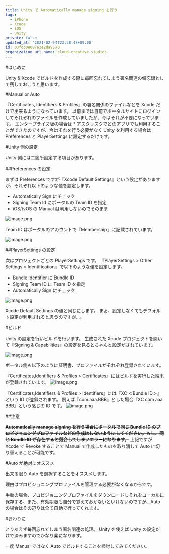 ```yaml
---
title: Unity で Automatically manage signing を行う
tags:
  - iPhone
  - Xcode
  - iOS
  - Unity
private: false
updated_at: '2021-02-04T23:58:48+09:00'
id: 03fdb0e08763e2da9570
organization_url_name: cloud-creative-studios
---
```

#はじめに

Unity & Xcode でビルドを作成する際に毎回忘れてしまう署名関連の備忘録として残しておこうと思います。

#Manual or Auto

『Certificates, Identifiers & Profiles』の署名関係のファイルなどを Xcode だけで出来るようになっています。
以前までは自前でポータルサイトにログインしてそれぞれのファイルを作成していましたが、今はそれが不要になっています。
エンタープライズ版の場合は * アスタリスクでどのアプリでも利用することができたのですが、今はそれを行う必要がなく Unity を利用する場合は Preferences と PlayerSettings に設定するだけです。

#Unity 側の設定

Unity 側には二箇所設定する項目があります。

##Preferences の設定

まずは Preferences ですが『Xcode Default Settings』という設定がありますが、それぞれ以下のような値を設定します。

- Automatically Sign にチェック
- Signing Team Id にポータルの Team ID を指定
- iOS/tvOS の Manual は利用しないのでそのまま

![image.png](https://qiita-image-store.s3.ap-northeast-1.amazonaws.com/0/19224/e7a264dd-790b-e5b6-09d3-a950489037e5.png)

Team ID はポータルのアカウントで『Membership』に記載されています。

![image.png](https://qiita-image-store.s3.ap-northeast-1.amazonaws.com/0/19224/3d3394de-4443-9738-71a0-d2a86cf97897.png)

##PlayerSettings の設定

次はプロジェクトごとの PlayerSettings です。
『PlayerSettings > Other Settings > Identification』で以下のような値を設定します。

- Bundle Identifier に Bundle ID
- Signing Team ID に Team ID を指定
- Automatically Sign にチェック

![image.png](https://qiita-image-store.s3.ap-northeast-1.amazonaws.com/0/19224/2d8e5e1e-c9d1-a2f7-156e-e1cca4096273.png)

Xcode Default Settings の値と同じにします。
まぁ、設定しなくてもデフォルト設定が利用されると思うのですが…。

#ビルド

Unity の設定を行いビルドを行います。
生成された Xcode プロジェクトを開いて『Signing & Capabilities』の設定を見るとちゃんと設定がされています。

![image.png](https://qiita-image-store.s3.ap-northeast-1.amazonaws.com/0/19224/89287359-b988-3029-3f1e-85e3a3fbae80.png)

ポータル側も以下のように証明書、プロファイルがそれぞれ登録されています。

『Certificates,Identifiers & Profiles > Certificates』にはビルドを実行した端末が登録されています。
![image.png](https://qiita-image-store.s3.ap-northeast-1.amazonaws.com/0/19224/683d8c04-338a-3114-976a-89f51f0c8818.png)

『Certificates,Identifiers & Profiles > Identifiers』には『XC ＜Bundle ID＞』という ID が登録されます。
例えば『com.aaa.BBB』とした場合『XC com aaa BBB』という感じの ID です。
![image.png](https://qiita-image-store.s3.ap-northeast-1.amazonaws.com/0/19224/905ccc57-e59f-f7c8-8069-57b99e582e1d.png)

##注意

**~~Automatically manage signing を行う場合にポータルで同じ Bundle ID のプロビジョニングプロファイルなどの作成はしないようにしてください。もし、同じ Bundle ID が存在すると競合してしまいエラーになります。~~**
上記ですが Xcode で Revoke することで Manual で作成したものを取り消して Auto に切り替えることが可能です。

#Auto が絶対にオススメ

出来る限り Auto を選択することをオススメします。

理由はプロビジョニングプロファイルを管理する必要がなくなるからです。

手動の場合、プロビジョニングプロファイルをダウンロードしそれをローカルに保存する、また、有効期限も自分で覚えておかないといけないのですが、Auto の場合はその辺りは全て自動で行ってくれます。


#おわりに

とりあえず毎回忘れてしまう署名関連の処理。
Unity を使えば Unity の設定だけで済みますのでかなり楽になります。

一度 Manual ではなく Auto でビルドすることを検討してみてください。
